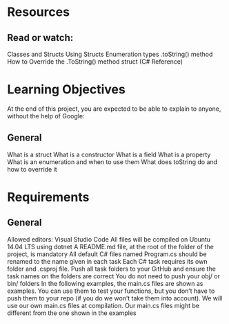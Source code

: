 # Resources
## Read or watch:

Classes and Structs
Using Structs
Enumeration types
.toString() method
How to Override the .ToString() method
struct (C# Reference)

# Learning Objectives
At the end of this project, you are expected to be able to explain to anyone, without the help of Google:

## General
What is a struct
What is a constructor
What is a field
What is a property
What is an enumeration and when to use them
What does toString do and how to override it


# Requirements

## General
Allowed editors: Visual Studio Code
All files will be compiled on Ubuntu 14.04 LTS using dotnet
A README.md file, at the root of the folder of the project, is mandatory
All default C# files named Program.cs should be renamed to the name given in each task
Each C# task requires its own folder and .csproj file. Push all task folders to your GitHub and ensure the task names on the folders are correct
You do not need to push your obj/ or bin/ folders
In the following examples, the main.cs files are shown as examples. You can use them to test your functions, but you don’t have to push them to your repo (if you do we won’t take them into account). We will use our own main.cs files at compilation. Our main.cs files might be different from the one shown in the examples
